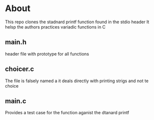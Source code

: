 # About
This repo clones the stadnard printf function found in the stdio header
It helsp the authors practices variadic functions in C

## main.h
header file with prototype for all functions

## choicer.c
The file is falsely named a it deals directly with printing strigs and not te choice

## main.c
Provides a test case for the function aganist the dtanard printf
